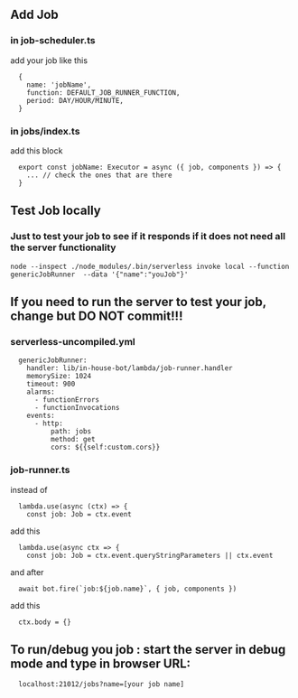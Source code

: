 ## Add Job

### in job-scheduler.ts
add your job like this
```
  {
    name: 'jobName',
    function: DEFAULT_JOB_RUNNER_FUNCTION,
    period: DAY/HOUR/MINUTE,
  }
```
### in jobs/index.ts  
add this block
```
  export const jobName: Executor = async ({ job, components }) => {
    ... // check the ones that are there
  }
```
## Test Job locally

### Just to test your job to see if it responds if it does not need all the server functionality
```
node --inspect ./node_modules/.bin/serverless invoke local --function genericJobRunner  --data '{"name":"youJob"}' 
```

## If you need to run the server to test your job, change but DO NOT commit!!!
### serverless-uncompiled.yml   
```
  genericJobRunner:  
    handler: lib/in-house-bot/lambda/job-runner.handler
    memorySize: 1024
    timeout: 900
    alarms:
      - functionErrors
      - functionInvocations
    events:
      - http:
          path: jobs
          method: get
          cors: ${{self:custom.cors}}
```

### job-runner.ts
instead of
```
  lambda.use(async (ctx) => {
    const job: Job = ctx.event
```
add this
```
  lambda.use(async ctx => {
    const job: Job = ctx.event.queryStringParameters || ctx.event
```
and after
```
  await bot.fire(`job:${job.name}`, { job, components })
```
add this
```
  ctx.body = {}
```

## To run/debug you job : start the server in debug mode and type in browser URL:
```
  localhost:21012/jobs?name=[your job name]
```
